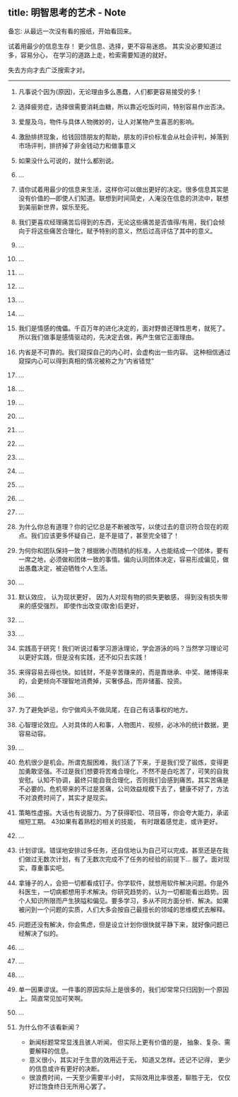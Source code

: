 title: 明智思考的艺术 - Note
---

备忘: 从最远一次没有看的报纸，开始看回来。

试着用最少的信息生存！
更少信息、选择，更不容易迷惑。
其实没必要知道过多，容易分心，
在学习的道路上走，检索需要知道的就好。

失去方向才去广泛搜索才对。

---

1. 凡事说个因为(原因)，无论理由多么愚蠢，人们都更容易接受的多！
2. 选择疲劳症，选择很需要消耗血糖，所以靠近吃饭时间，特别容易作出否决。
3. 爱屋及乌，物件与具体人物微妙的，让人对某物产生喜恶的影响。
5. 激励排挤现象，给钱回馈朋友的帮助，朋友的评价标准会从社会评判，掉落到市场评判，排挤掉了非金钱动力和做事意义
6. 如果没什么可说的，就什么都别说。
7. ...
8. 请你试着用最少的信息来生活，这样你可以做出更好的决定。很多信息其实是没有价值的—即使人们知道。联想到时间简史，人淹没在信息的洪流中，联想到美丽新世界，娱乐至死。
9. 我们更喜欢经理痛苦后得到的东西，无论这些痛苦是否值得/有用，我们会倾向于将这些痛苦合理化，赋予特别的意义，然后过高评估了其中的意义。
10. ...
11. ...
12. ...
13. ...
14. ...
15. ...
16. 我们是情感的傀儡。千百万年的进化决定的，面对野兽还理性思考，就死了。所以我们做事是感情驱动的，先决定去做，再产生做它正面理由。
17. 内省是不可靠的。我们窥探自己的内心时，会虚构出一些内容。
这种相信通过窥探内心可以得到真相的情况被称之为“内省错觉”
18. ...
19. ...
20. ...
21. ...
22. ...
23. ...
24. ...
25. ...
26. ...
27. ...
28. ...
29. 为什么你总有道理？你的记忆总是不断被改写，以使过去的意识符合现在的观点。我们应该更多怀疑自己，是不是错了，甚至完全错了！
30. 为何你和团队保持一致？根据微小而随机的标准，人也能结成一个团体，要有一席之地，必须做和团体一致的事情。偏向认同团体决定，容易形成偏见，做出愚蠢决定，被迫牺牲个人生活。
31. ...
32. 默认效应， 认为现状更好， 因为人对现有物的损失更敏感， 得到没有损失带来的感受强烈， 即使作出改变(取舍)后更好，
33. ...
34. ...
35. 实践高于研究！我们听说过看学习游泳理论，学会游泳的吗？当然学习理论可以更好实践，但是没有实践，还不如只去实践！
36. 来得容易去得也快。如钱财，不是辛苦赚来的，而是靠继承、中奖、赌博得来的，会更倾向不理智地消费掉，买奢侈品，而非储蓄、投资。
37. ...
38. 为了避免妒忌，你宁做鸡头不做凤尾，在自己有话事权的地方。
39. 心智理论效应。人对具体的人和事，人物图片、视频，必冰冷的统计数据，更容易动容。
40. ...
41. 危机很少是机会。所谓克服困难，我们活了下来，于是我们受了锻炼，变得更加勇敢坚强。不过是我们想要将苦难合理化，不然不是白吃苦了，可笑的自我安慰。认知不协调，最终只能自我合理化，否则我们会感到痛苦。其实苦痛是不必要的。危机带来的不过是苦痛，公司效益规模下去了，健康不好了，方法不对浪费时间了，其实才是现实。
42. 策略性虚报。大话也有说服力。为了获得职位、项目等，你会夸大能力，承诺缩短工期。
43如果有着熟稔的相关的技能，
有时跟着感觉走，或许更好。
43. ...
44. 计划谬误。错误地安排过多任务，还自信地认为自己可以完成，甚至还是在我们做过无数次计划，有了无数次完成不了任务的经验的前提下… 服了。面对现实，尊重事实吧。
45. 拿锤子的人，会把一切都看成钉子。你学软件，就想用软件解决问题。你是外科医生，一切病都想用手术解决。你研究趋势的，认为一切都能看出趋势。因个人知识所限而产生狭隘和偏见。要多学习，多从不同方面分析、解决。如果被问到一个问题的实质，人们大多会按自己最擅长的领域的思维模式去解释。
46. 问题还没有解决，你会焦虑，但是设立计划你很快就平静下来，就好像问题已经解决了似的。
47. ...
48. ...
49. ...
50. 单一因果谬误。一件事的原因实际上是很多的，我们却常常只归因到一个原因上。简直常见加可笑啊。
51. ...
52. 为什么你不该看新闻？

	- 新闻标题常常显浅且骇人听闻，
	但实际上更有价值的是，
	抽象、复杂、需要解释的信息。
	- 意义很小，其实对于生意的效用近于无，
	知道又怎样。还记不记得，
	更少的信息或许有更好的决断。
	- 很浪费时间，一天至少需要半小时，
	实际效用比率很差，聊胜于无，
	仅仅好过饱食终日无所用心罢了。
